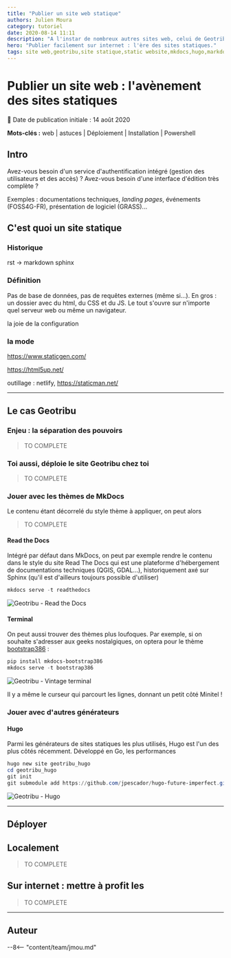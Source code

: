```yaml
---
title: "Publier un site web statique"
authors: Julien Moura
category: tutoriel
date: 2020-08-14 11:11
description: "A l'instar de nombreux autres sites web, celui de Geotribu est un site statique."
hero: "Publier facilement sur internet : l'ère des sites statiques."
tags: site web,geotribu,site statique,static website,mkdocs,hugo,markdown
---
```


# Publier un site web  : l'avènement des sites statiques

:calendar: Date de publication initiale : 14 août 2020

**Mots-clés :** web | astuces | Déploiement | Installation | Powershell

## Intro

Avez-vous besoin d'un service d'authentification intégré (gestion des utilisateurs et des accès) ?
Avez-vous besoin d'une interface d'édition très complète ?

Exemples : documentations techniques, *landing pages*, événements (FOSS4G-FR), présentation de logiciel (GRASS)...

## C'est quoi un site statique

### Historique

rst -> markdown
sphinx

### Définition

Pas de base de données, pas de requêtes externes (même si...).
En gros : un dossier avec du html, du CSS et du JS. Le tout s'ouvre sur n'importe quel serveur web ou même un  navigateur.

la joie de la configuration

### la mode

<https://www.staticgen.com/>

<https://html5up.net/>

outillage : netlify, <https://staticman.net/>

----

## Le cas Geotribu

### Enjeu : la séparation des pouvoirs

> TO COMPLETE

### Toi aussi, déploie le site Geotribu chez toi

> TO COMPLETE

### Jouer avec les thèmes de MkDocs

Le contenu étant décorrelé du style  thème à appliquer, on peut alors

> TO COMPLETE

#### Read the Docs

Intégré par défaut dans MkDocs, on peut par exemple rendre le contenu dans le style du site Read The Docs qui est une plateforme d'hébergement de documentations techniques (QGIS, GDAL...), historiquement axé sur Sphinx (qu'il est d'ailleurs toujours possible d'utiliser)

```powershell
mkdocs serve -t readthedocs
```

![Geotribu - Read the Docs](https://cdn.geotribu.fr/img/tuto/static_web/static_theming_geotribu_rtd.png "Geotribu avec le thème Read the Docs")

#### Terminal

On peut aussi trouver des thèmes plus loufoques. Par exemple, si on souhaite s'adresser aux geeks nostalgiques, on optera pour le thème [bootstrap386](https://gitlab.com/lramage/mkdocs-bootstrap386) :

```powershell
pip install mkdocs-bootstrap386
mkdocs serve -t bootstrap386
```

![Geotribu - Vintage terminal](https://cdn.geotribu.fr/img/tuto/static_web/static_theming_geotribu_dos386.png "Geotribu avec le thème DOS i386")

Il y a même le curseur qui parcourt les lignes, donnant un petit côté Minitel !

### Jouer avec d'autres générateurs

#### Hugo

Parmi les générateurs de sites statiques les plus utilisés, Hugo est l'un des plus côtés récemment. Développé en Go, les performances

```powershell
hugo new site geotribu_hugo
cd geotribu_hugo
git init
git submodule add https://github.com/jpescador/hugo-future-imperfect.git themes/hugo-future-imperfect
```

![Geotribu - Hugo](https://cdn.geotribu.fr/img/tuto/static_web/static_theming_geotribu_hugo_future_imperfect.png "Geotribu avec le thème Future Imperfect du moteur Hugo")


----

## Déployer

## Localement

> TO COMPLETE

## Sur internet : mettre à profit les

> TO COMPLETE

----

## Auteur

--8<-- "content/team/jmou.md"

<!-- Hyperlinks reference -->
[Git]: https://git-scm.com/
[ISE]: https://docs.microsoft.com/fr-fr/powershell/scripting/windows-powershell/ise/introducing-the-windows-powershell-ise
[OSGeo4W]: https://trac.osgeo.org/osgeo4w/wiki/OSGeo4W_fr
